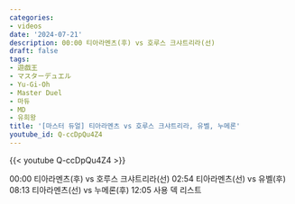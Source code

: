 ```yaml
---
categories:
- videos
date: '2024-07-21'
description: 00:00 티아라멘츠(후) vs 호루스 크샤트리라(선)
draft: false
tags:
- 遊戯王
- マスターデュエル
- Yu-Gi-Oh
- Master Duel
- 마듀
- MD
- 유희왕
title: '[마스터 듀얼] 티아라멘츠 vs 호루스 크샤트리라, 유벨, 누메론'
youtube_id: Q-ccDpQu4Z4
---
```



{{< youtube Q-ccDpQu4Z4 >}}

00:00 티아라멘츠(후) vs 호루스 크샤트리라(선)
02:54 티아라멘츠(선) vs 유벨(후)
08:13 티아라멘츠(선) vs 누메론(후)
12:05 사용 덱 리스트
